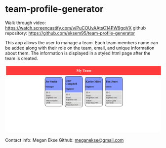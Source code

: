 # team-profile-generator

Walk through video: https://watch.screencastify.com/v/PuCOUvAAtsC14PW9gqVX
github repository: https://github.com/eksem95/team-profile-generator

This app allows the user to manage a team. Each team members name can be added along with their role on the team, email, and unique information about them. The information is displayed in a styled html page after the team is created.

![screenshot](screenshot.png)

Contact info: 
Megan Ekse
Github:
meganekse@gmail.com